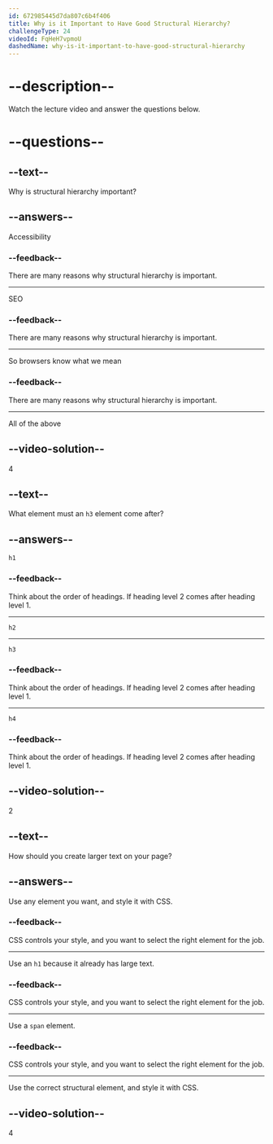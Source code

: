 ```yaml
---
id: 672985445d7da807c6b4f406
title: Why is it Important to Have Good Structural Hierarchy?
challengeType: 24
videoId: FqHeH7vpmoU
dashedName: why-is-it-important-to-have-good-structural-hierarchy
---
```


# --description--

Watch the lecture video and answer the questions below.

# --questions--

## --text--

Why is structural hierarchy important?

## --answers--

Accessibility

### --feedback--

There are many reasons why structural hierarchy is important.

---

SEO

### --feedback--

There are many reasons why structural hierarchy is important.

---

So browsers know what we mean

### --feedback--

There are many reasons why structural hierarchy is important.

---

All of the above

## --video-solution--

4

## --text--

What element must an `h3` element come after?

## --answers--

`h1`

### --feedback--

Think about the order of headings. If heading level 2 comes after heading level 1.

---

`h2`

---

`h3`

### --feedback--

Think about the order of headings. If heading level 2 comes after heading level 1.

---

`h4`

### --feedback--

Think about the order of headings. If heading level 2 comes after heading level 1.

## --video-solution--

2

## --text--

How should you create larger text on your page?

## --answers--

Use any element you want, and style it with CSS.

### --feedback--

CSS controls your style, and you want to select the right element for the job.

---

Use an `h1` because it already has large text.

### --feedback--

CSS controls your style, and you want to select the right element for the job.

---

Use a `span` element.

### --feedback--

CSS controls your style, and you want to select the right element for the job.

---

Use the correct structural element, and style it with CSS.

## --video-solution--

4
